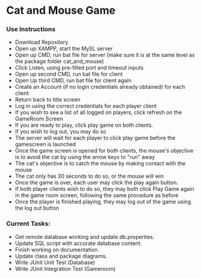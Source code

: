 # Cat and Mouse Game

### Use Instructions
- Download Repository
- Open up XAMPP, start the MySL server
- Open up CMD, run bat file for server (make sure it is at the same level as the package folder cat_and_mouse)
- Click Listen, using pre-filled port and timeout inputs
- Open up second CMD, run bat file for client
- Open Up third CMD, run bat file for client again
- Create an Account (if no login credentials already obtained) for each client
- Return back to title screen
- Log in using the correct credentials for each player client
- If you wish to see a list of all logged on players, click refresh on the GameRoom Screen
- If you are ready to play, click play game on both clients.
- If you wish to log out, you may do so
- The server will wait for each player to click play game before the gamescreen is launched
- Once the game screen is opened for both clients, the mouse's objective is to avoid the cat by using the arrow keys to "run" away
- The cat's objective is to catch the mouse by making contact with the mouse
- The cat only has 30 seconds to do so, or the mouse will win
- Once the game is over, each user may click the play again button.
- If both player clients wish to do so, they may both click Play Game again in the game room screen, following the same procedure as before
- Once the player is finished playing, they may log out of the game using the log out button


### Current Tasks:
- Get remote database working and update db.properties.
- Update SQL script with accurate database content.
- Finish working on documentation.
- Update class and package diagrams.
- Write JUnit Unit Test (Database)
- Write JUnit Integration Test (Gameroom)
